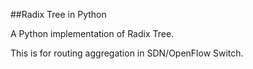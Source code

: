 ##Radix Tree in Python

A Python implementation of Radix Tree.

This is for routing aggregation in SDN/OpenFlow Switch.
